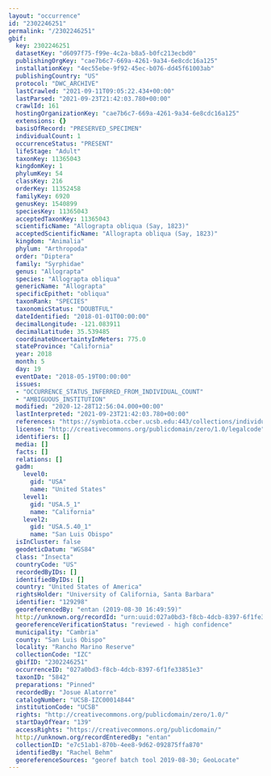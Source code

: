 ```yaml
---
layout: "occurrence"
id: "2302246251"
permalink: "/2302246251"
gbif:
  key: 2302246251
  datasetKey: "d6097f75-f99e-4c2a-b8a5-b0fc213ecbd0"
  publishingOrgKey: "cae7b6c7-669a-4261-9a34-6e8cdc16a125"
  installationKey: "4ec55ebe-9f92-45ec-b076-dd45f61003ab"
  publishingCountry: "US"
  protocol: "DWC_ARCHIVE"
  lastCrawled: "2021-09-11T09:05:22.434+00:00"
  lastParsed: "2021-09-23T21:42:03.780+00:00"
  crawlId: 161
  hostingOrganizationKey: "cae7b6c7-669a-4261-9a34-6e8cdc16a125"
  extensions: {}
  basisOfRecord: "PRESERVED_SPECIMEN"
  individualCount: 1
  occurrenceStatus: "PRESENT"
  lifeStage: "Adult"
  taxonKey: 11365043
  kingdomKey: 1
  phylumKey: 54
  classKey: 216
  orderKey: 11352458
  familyKey: 6920
  genusKey: 1540899
  speciesKey: 11365043
  acceptedTaxonKey: 11365043
  scientificName: "Allograpta obliqua (Say, 1823)"
  acceptedScientificName: "Allograpta obliqua (Say, 1823)"
  kingdom: "Animalia"
  phylum: "Arthropoda"
  order: "Diptera"
  family: "Syrphidae"
  genus: "Allograpta"
  species: "Allograpta obliqua"
  genericName: "Allograpta"
  specificEpithet: "obliqua"
  taxonRank: "SPECIES"
  taxonomicStatus: "DOUBTFUL"
  dateIdentified: "2018-01-01T00:00:00"
  decimalLongitude: -121.083911
  decimalLatitude: 35.539485
  coordinateUncertaintyInMeters: 775.0
  stateProvince: "California"
  year: 2018
  month: 5
  day: 19
  eventDate: "2018-05-19T00:00:00"
  issues:
  - "OCCURRENCE_STATUS_INFERRED_FROM_INDIVIDUAL_COUNT"
  - "AMBIGUOUS_INSTITUTION"
  modified: "2020-12-28T12:56:04.000+00:00"
  lastInterpreted: "2021-09-23T21:42:03.780+00:00"
  references: "https://symbiota.ccber.ucsb.edu:443/collections/individual/index.php?occid=129298"
  license: "http://creativecommons.org/publicdomain/zero/1.0/legalcode"
  identifiers: []
  media: []
  facts: []
  relations: []
  gadm:
    level0:
      gid: "USA"
      name: "United States"
    level1:
      gid: "USA.5_1"
      name: "California"
    level2:
      gid: "USA.5.40_1"
      name: "San Luis Obispo"
  isInCluster: false
  geodeticDatum: "WGS84"
  class: "Insecta"
  countryCode: "US"
  recordedByIDs: []
  identifiedByIDs: []
  country: "United States of America"
  rightsHolder: "University of California, Santa Barbara"
  identifier: "129298"
  georeferencedBy: "entan (2019-08-30 16:49:59)"
  http://unknown.org/recordId: "urn:uuid:027a0bd3-f8cb-4dcb-8397-6f1fe33851e3"
  georeferenceVerificationStatus: "reviewed - high confidence"
  municipality: "Cambria"
  county: "San Luis Obispo"
  locality: "Rancho Marino Reserve"
  collectionCode: "IZC"
  gbifID: "2302246251"
  occurrenceID: "027a0bd3-f8cb-4dcb-8397-6f1fe33851e3"
  taxonID: "5842"
  preparations: "Pinned"
  recordedBy: "Josue Alatorre"
  catalogNumber: "UCSB-IZC00014844"
  institutionCode: "UCSB"
  rights: "http://creativecommons.org/publicdomain/zero/1.0/"
  startDayOfYear: "139"
  accessRights: "https://creativecommons.org/publicdomain/"
  http://unknown.org/recordEnteredBy: "entan"
  collectionID: "e7c51ab1-870b-4ee8-9d62-092875ffa870"
  identifiedBy: "Rachel Behm"
  georeferenceSources: "georef batch tool 2019-08-30; GeoLocate"
---
```

